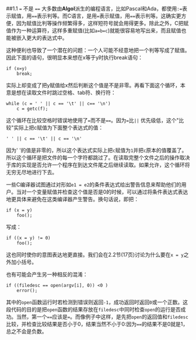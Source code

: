 ##1.1 `=` 不是 `==`
大多数由**Algol**派生的编程语言，比如Pascal和Ada，都使用`:=`表示赋值，用`==`表示判等。而C语言，是用`=`表示赋值，用`==`表示判等。这确实更方便，因为赋值比判等操作频繁得多，这样短符号就会用得更多。除此之外，C把赋值作为一种运算符，这样多重赋值(比如`a=b=c`)就能很容易地写出来，而且赋值也能被嵌入更大的表达式中。

这种便利也导致了一个潜在的问题：一个人可能不经意地把一个判等写成了赋值。因此下面的语句，很明显本来想在x等于y时执行break语句：

    if (x=y)
        break;

实际上却变成了把y赋值给x然后判断这个值是不是非零。再看下面这个循环，本意是想在读取文件时跳过空格、tab符、换行符：

    while (c = ' ' || c == '\t' || c== '\n')
        c = getc(f);

这个循环在比较空格时错误地使用了`=`而不是`==`。因为`=`比`||` 优先级低，这个"比较"实际上把c赋值为下面整个表达式的值：

    ' ' || c == '\t' || c == '\n'

因为' '的值是非零的，所以这个表达式实际上把`c`赋值为`1`并把`c`原本的值覆盖了。所以这个循环是把文件的每一个字符都跳过了。在读取完整个文件之后的操作取决于库的实现是否允许一个程序在到达文件尾之后继续读取。如果允许，这个循环将无穷无尽地进行下去。

一些C编译器试图通过对形如`e1 = e2`的条件表达式给出警告信息来帮助他们的用户。当对一个变量赋值并检查这个值是否是0的时候，可以通过将条件表达式表达地更具体来避免在这类编译器产生警告。换句话说，即把：
    
    if (x = y)
        foo();

写成：

    if ((x = y) != 0)
        foo();

这也同时使你的意图表达地更直接。我们会在2.2节(17页)讨论为什么要在`x = y`之外加小括号。

也有可能会产生另一种相反的混淆：
    
    if ((filedesc == open(argv[i], 0)) <0 )
        error();

其中的`open`函数运行时若检测到错误则返回`-1`，成功返回时返回`0`或一个正数。这段代码的目的是把`open`函数的结果存放在`filedesc`中同时检查`open`的运行是否成功。当然，第一个`==`应该是`=`。而像例子中这样，是先把`open`的返回值和`filedesc`比较，并检查比较结果是否小于0，结果当然不小于0:因为`==`的结果不是0就是1，总之不会是负数。









